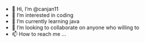 - 👋 Hi, I’m @canjan11
- 👀 I’m interested in coding
- 🌱 I’m currently learning java
- 💞️ I’m looking to collaborate on anyone who willing to
- 📫 How to reach me ...

<!---
canjan11/canjan11 is a ✨ special ✨ repository because its `README.md` (this file) appears on your GitHub profile.
You can click the Preview link to take a look at your changes.
--->
